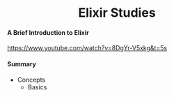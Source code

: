 <h1 align="center">
    Elixir Studies
</h1>

#### A Brief Introduction to Elixir
https://www.youtube.com/watch?v=8DgYr-V5xkg&t=5s

#### Summary
- Concepts
    - Basics
